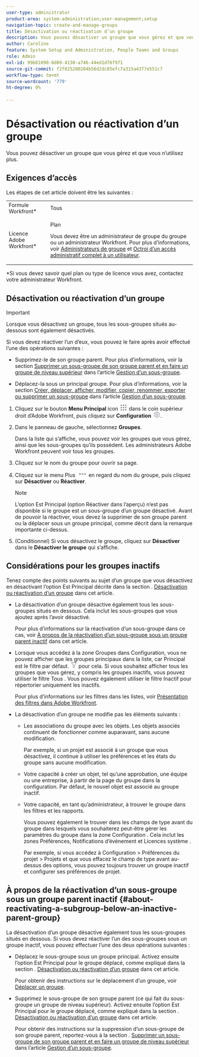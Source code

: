 ```yaml
---
user-type: administrator
product-area: system-administration;user-management;setup
navigation-topic: create-and-manage-groups
title: Désactivation ou réactivation d’un groupe
description: Vous pouvez désactiver un groupe que vous gérez et que vous n’utilisez plus.
author: Caroline
feature: System Setup and Administration, People Teams and Groups
role: Admin
exl-id: 99b81090-8d09-4130-a746-44ed1d76f971
source-git-commit: f2f825280204b56d2dc85efc7a315a4377e551c7
workflow-type: tm+mt
source-wordcount: '779'
ht-degree: 0%

---
```


# Désactivation ou réactivation d’un groupe

<!--
If Callisto adds the <b>Is active</b> checkbox to the Details page for groups you view, add that info to Manage groups/Create and manage groups/manage-a-group and to Manage groups/Create and manage groups/view-and-manage-a-groups-details
-->

Vous pouvez désactiver un groupe que vous gérez et que vous n’utilisez plus.

## Exigences d’accès

Les étapes de cet article doivent être les suivantes :

<table style="table-layout:auto"> 
 <col> 
 <col> 
 <tbody> 
  <tr> 
   <td role="rowheader">Formule Workfront*</td> 
   <td>Tous</td> 
  </tr> 
  <tr> 
   <td role="rowheader">Licence Adobe Workfront*</td> 
   <td> <p>Plan </p> <p>Vous devez être un administrateur de groupe du groupe ou un administrateur Workfront. Pour plus d’informations, voir <a href="../../../administration-and-setup/manage-groups/group-roles/group-administrators.md" class="MCXref xref">Administrateurs de groupe</a> et <a href="../../../administration-and-setup/add-users/configure-and-grant-access/grant-a-user-full-administrative-access.md" class="MCXref xref">Octroi d’un accès administratif complet à un utilisateur</a>.</p> </td> 
  </tr> 
 </tbody> 
</table>

&#42;Si vous devez savoir quel plan ou type de licence vous avez, contactez votre administrateur Workfront.

## Désactivation ou réactivation d’un groupe

>[!IMPORTANT]
>
>Lorsque vous désactivez un groupe, tous les sous-groupes situés au-dessous sont également désactivés.
>
>Si vous devez réactiver l’un d’eux, vous pouvez le faire après avoir effectué l’une des opérations suivantes :
>
>* Supprimez-le de son groupe parent. Pour plus d’informations, voir la section [Supprimer un sous-groupe de son groupe parent et en faire un groupe de niveau supérieur](../../../administration-and-setup/manage-groups/create-and-manage-subgroups/manage-subgroups.md#make) dans l’article [Gestion d’un sous-groupe](../../../administration-and-setup/manage-groups/create-and-manage-subgroups/manage-subgroups.md).
>
>* Déplacez-la sous un principal groupe. Pour plus d’informations, voir la section [Créer, déplacer, afficher, modifier, copier, renommer, exporter ou supprimer un sous-groupe](../../../administration-and-setup/manage-groups/create-and-manage-subgroups/manage-subgroups.md#create) dans l’article [Gestion d’un sous-groupe](../../../administration-and-setup/manage-groups/create-and-manage-subgroups/manage-subgroups.md).
>


1. Cliquez sur le bouton **Menu Principal** icon ![](assets/main-menu-icon.png) dans le coin supérieur droit d’Adobe Workfront, puis cliquez sur **Configuration** ![](assets/gear-icon-settings.png).

1. Dans le panneau de gauche, sélectionnez **Groupes**.

   Dans la liste qui s’affiche, vous pouvez voir les groupes que vous gérez, ainsi que les sous-groupes qu’ils possèdent. Les administrateurs Adobe Workfront peuvent voir tous les groupes.

1. Cliquez sur le nom du groupe pour ouvrir sa page.

1. Cliquez sur le menu Plus ![](assets/more-icon.png) en regard du nom du groupe, puis cliquez sur **Désactiver** ou **Réactiver**.

   >[!NOTE]
   >
   >L’option Est Principal (option Réactiver dans l’aperçu) n’est pas disponible si le groupe est un sous-groupe d’un groupe désactivé. Avant de pouvoir la réactiver, vous devez la supprimer de son groupe parent ou la déplacer sous un groupe principal, comme décrit dans la remarque importante ci-dessus.

1. (Conditionnel) Si vous désactivez le groupe, cliquez sur **Désactiver** dans le **Désactiver le groupe** qui s’affiche.

## Considérations pour les groupes inactifs

Tenez compte des points suivants au sujet d’un groupe que vous désactivez en désactivant l’option Est Principal décrite dans la section . [Désactivation ou réactivation d’un groupe](#View) dans cet article.

* La désactivation d’un groupe désactive également tous les sous-groupes situés en dessous. Cela inclut les sous-groupes que vous ajoutez après l’avoir désactivé.

   Pour plus d’informations sur la réactivation d’un sous-groupe dans ce cas, voir [À propos de la réactivation d’un sous-groupe sous un groupe parent inactif](#about-reactivating-a-subgroup-below-an-inactive-parent-group) dans cet article.

* Lorsque vous accédez à la zone Groupes dans Configuration, vous ne pouvez afficher que les groupes principaux dans la liste, car Principal est le filtre par défaut. ![](assets/filter-nwepng.png) pour cela. Si vous souhaitez afficher tous les groupes que vous gérez, y compris les groupes inactifs, vous pouvez utiliser le filtre Tous . Vous pouvez également utiliser le filtre Inactif pour répertorier uniquement les inactifs.

   Pour plus d’informations sur les filtres dans les listes, voir [Présentation des filtres dans Adobe Workfront](../../../reports-and-dashboards/reports/reporting-elements/filters-overview.md).

* La désactivation d’un groupe ne modifie pas les éléments suivants :

   * Les associations du groupe avec les objets. Les objets associés continuent de fonctionner comme auparavant, sans aucune modification.

      Par exemple, si un projet est associé à un groupe que vous désactivez, il continue à utiliser les préférences et les états du groupe sans aucune modification.

   * Votre capacité à créer un objet, tel qu’une approbation, une équipe ou une entreprise, à partir de la page du groupe dans la configuration. Par défaut, le nouvel objet est associé au groupe inactif.
   * Votre capacité, en tant qu’administrateur, à trouver le groupe dans les filtres et les rapports.

      Vous pouvez également le trouver dans les champs de type avant du groupe dans lesquels vous souhaiterez peut-être gérer les paramètres du groupe dans la zone Configuration . Cela inclut les zones Préférences, Notifications d’événement et Licences système .

      Par exemple, si vous accédez à Configuration > Préférences du projet > Projets et que vous effacez le champ de type avant au-dessus des options, vous pouvez toujours trouver un groupe inactif et configurer ses préférences de projet.

## À propos de la réactivation d’un sous-groupe sous un groupe parent inactif {#about-reactivating-a-subgroup-below-an-inactive-parent-group}

La désactivation d’un groupe désactive également tous les sous-groupes situés en dessous. Si vous devez réactiver l’un des sous-groupes sous un groupe inactif, vous pouvez effectuer l’une des deux opérations suivantes :

* Déplacez le sous-groupe sous un groupe principal. Activez ensuite l’option Est Principal pour le groupe déplacé, comme expliqué dans la section . [Désactivation ou réactivation d’un groupe](#View) dans cet article.

   Pour obtenir des instructions sur le déplacement d’un groupe, voir [Déplacer un groupe](../../../administration-and-setup/manage-groups/create-and-manage-groups/move-a-group.md).

* Supprimez le sous-groupe de son groupe parent (ce qui fait du sous-groupe un groupe de niveau supérieur). Activez ensuite l’option Est Principal pour le groupe déplacé, comme expliqué dans la section . [Désactivation ou réactivation d’un groupe](#View) dans cet article.

   Pour obtenir des instructions sur la suppression d’un sous-groupe de son groupe parent, reportez-vous à la section . [Supprimer un sous-groupe de son groupe parent et en faire un groupe de niveau supérieur](../../../administration-and-setup/manage-groups/create-and-manage-subgroups/manage-subgroups.md#make) dans l’article [Gestion d’un sous-groupe](../../../administration-and-setup/manage-groups/create-and-manage-subgroups/manage-subgroups.md).
